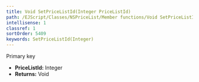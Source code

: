 ```yaml
---
title: Void SetPriceListId(Integer PriceListId)
path: /EJScript/Classes/NSPriceList/Member functions/Void SetPriceListId(Integer p_0)
intellisense: 1
classref: 1
sortOrder: 5409
keywords: SetPriceListId(Integer)
---
```



Primary key



* **PriceListId:** Integer
* **Returns:** Void


